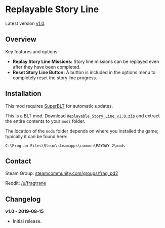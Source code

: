 # Replayable Story Line

Latest version [v1.0](https://github.com/fragtrane/Payday-2-Mods/raw/master/Replayable%20Story%20Line/Replayable_Story_Line_v1.0.zip).

## Overview

Key features and options:

- **Replay Story Line Missions:** Story line missions can be replayed even after they have been completed.
- **Reset Story Line Button:** A button is included in the options menu to completely reset the story line progress.

## Installation

This mod requires [SuperBLT](https://superblt.znix.xyz) for automatic updates.

This is a BLT mod. Download [`Replayable_Story_Line_v1.0.zip`](https://github.com/fragtrane/Payday-2-Mods/raw/master/Replayable%20Story%20Line/Replayable_Story_Line_v1.0.zip) and extract the entire contents to your `mods` folder.

The location of the `mods` folder depends on where you installed the game; typically it can be found here:

```
C:\Program Files\Steam\steamapps\common\PAYDAY 2\mods
```

## Contact

Steam Group: [steamcommunity.com/groups/frag_pd2](https://steamcommunity.com/groups/frag_pd2)

Reddit: [/u/fragtrane](https://www.reddit.com/user/fragtrane)

## Changelog

**v1.0 - 2019-08-15**

- Initial release.
